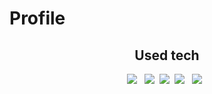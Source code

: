 # Profile

<h2 align="center">Used tech</h2>
<p align="center">
<img src="https://img.shields.io/badge/Swift-F05138?style=flat-square&badge&logo=Swift&logoColor=white"></a> &nbsp
<img src="https://img.shields.io/badge/Javascript-ffb13b?style=flat-square&logo=javascript&logoColor=white"/></a>&nbsp 
<img src="https://img.shields.io/badge/Node.js-339933?style=flat-square&logo=Node.js&logoColor=white"/></a>&nbsp
<img src="https://img.shields.io/badge/C++-00599C?style=flat-square&badge&logo=C%2B%2B&logoColor=white"></a> &nbsp
<img src="https://img.shields.io/badge/Figma-F24E1E?style=flat-square&badge&logo=Figma&logoColor=white"></a> &nbsp
</p>